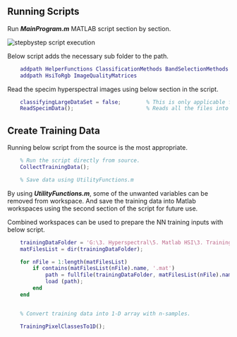 ## Running Scripts


Run ***MainProgram.m*** MATLAB script section by section.
 
![stepbystep script execution](..\imagesForDocs\stepbystep.PNG) 

Below script adds the necessary sub folder to the path.

```matlab
    addpath HelperFunctions ClassificationMethods BandSelectionMethods 
    addpath HsiToRgb ImageQualityMatrices
```

Read the specim hyperspectral images using below section in the script.

```matlab
    classifyingLargeDataSet = false;        % This is only applicable for classyfing full image folder contain more than 1 image.
    ReadSpecimData();                       % Reads all the files into workspace.
```

## Create Training Data

Running below script from the source is the most appropriate. 

```matlab
    % Run the script directly from source.
    CollectTrainingData();

    % Save data using UtilityFunctions.m
```

By using ***UtilityFunctions.m***, some of the unwanted variables can be removed from workspace. 
And save the training data into Matlab workspaces using the second section of the script for future use. 

Combined workspaces can be used to prepare the NN training inputs with below script.
```matlab
    trainingDataFolder = 'G:\3. Hyperspectral\5. Matlab HSI\3. TrainingData Mat Files\'; 
    matFilesList = dir(trainingDataFolder);

    for nFile = 1:length(matFilesList)
        if contains(matFilesList(nFile).name, '.mat')
            path = fullfile(trainingDataFolder, matFilesList(nFile).name);
            load (path);
        end
    end


    % Convert training data into 1-D array with n-samples.

    TrainingPixelClassesTo1D();

```
